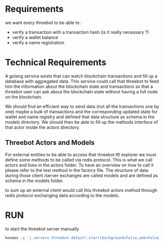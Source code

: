 # Requirements

we want every threebot to be able to :

- verify a transaction with a transaction hash (is it really necessary ?)
- verify a wallet balance
- verify a name registration

# Technical Requirements

A golang service exists that can watch blockchain transactions and fill up a database with aggregated data. This service could call that threebot to feed him the information about the blockchain state and transactions so that a threebot user can ask about the blockchain state without having a full node on the blockchain.

We should find an efficient way to send data (not all the transactions one by one) maybe a bulk of transactions and the corresponding updated state for wallet and name registry and defined that data structure as schema in the models directory.
We should then be able to fill up the methods interface of that actor inside the actors directory.

## Threebot Actors and Models

For external entities to be able to access that threebot tft explorer we must define some methods to be called via redis protocol.
This is what we call actors and lives in the actors folder. To have an overview on how to call it please refer to the test method in the factory file.
The structure of data during those client /server exchanges are called models and are defined as schema in the models folder.

to sum up an external client would call this threebot actors method through redis protocol exchanging data according to the models.

# RUN

to start the threebot server manually

```bash
kosmos -p 'j.servers.threebot.default.start(background=False,web=False)'
```
